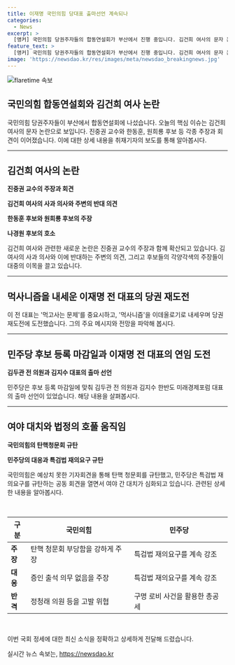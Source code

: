```yaml
---
title: 이재명 국민의힘 당대표 출마선언 계속되나
categories:
  - News
excerpt: >
  [앵커] 국민의힘 당권주자들의 합동연설회가 부산에서 진행 중입니다. 김건희 여사의 문자 논란이 쟁점인 가운데, 진중권 교수의 새로운 주장과 후보들 간의 공방이 이어지고 있습니다. 민주당은 후보 등록 마감일이며, 이재명 전 대표는 먹사니즘을 강조하며 재도전에 나섰습니다. 한편 국회에서는 윤석열 대통령 탄핵 청원 청문회와 해병대원 특검 재의요구권 등을 둘러싼 여야의 대치가 가열되고 있습니다.
feature_text: >
  [앵커] 국민의힘 당권주자들의 합동연설회가 부산에서 진행 중입니다. 김건희 여사의 문자 논란이 쟁점인 가운데, 진중권 교수의 새로운 주장과 후보들 간의 공방이 이어지고 있습니다. 민주당은 후보 등록 마감일이며, 이재명 전 대표는 먹사니즘을 강조하며 재도전에 나섰습니다. 한편 국회에서는 윤석열 대통령 탄핵 청원 청문회와 해병대원 특검 재의요구권 등을 둘러싼 여야의 대치가 가열되고 있습니다.
image: 'https://newsdao.kr/res/images/meta/newsdao_breakingnews.jpg'
---
```


<p><img src="https://newsdao.kr/res/images/meta/newsdao_breakingnews.jpg" alt="flaretime 속보" /></p>

<h2 data-ke-size="size26"><b>국민의힘</b> 합동연설회와 김건희 여사 논란</h2>

<p data-ke-size="size16">국민의힘 당권주자들이 부산에서 합동연설회에 나섰습니다. 오늘의 핵심 이슈는 김건희 여사의 문자 논란으로 보입니다. 진중권 교수와 한동훈, 원희룡 후보 등 각종 주장과 회견이 이어졌습니다. 이에 대한 상세 내용을 취재기자의 보도를 통해 알아봅시다.</p>

<hr>

<h2 data-ke-size="size24">김건희 여사의 논란</h2>

<p data-ke-size="size16"><b>진중권 교수의 주장과 회견</b></p>

<p data-ke-size="size16"><b>김건희 여사의 사과 의사와 주변의 반대 의견</b></p>

<p data-ke-size="size16"><b>한동훈 후보와 원희룡 후보의 주장</b></p>

<p data-ke-size="size16"><b>나경원 후보의 호소</b></p>

<p data-ke-size="size16">김건희 여사와 관련한 새로운 논란은 진중권 교수의 주장과 함께 확산되고 있습니다. 김 여사의 사과 의사와 이에 반대하는 주변의 의견, 그리고 후보들의 각양각색의 주장들이 대중의 이목을 끌고 있습니다.</p>

<hr>

<h2 data-ke-size="size24"><b>먹사니즘</b>을 내세운 <b>이재명 전 대표의 당권 재도전</b></h2>

<p data-ke-size="size16">이 전 대표는 '먹고사는 문제'를 중요시하고, '먹사니즘'을 이데올로기로 내세우며 당권 재도전에 도전했습니다. 그의 주요 메시지와 전망을 파악해 봅시다.</p>

<hr>

<h2 data-ke-size="size24">민주당 후보 등록 마감일과 <b>이재명 전 대표의 연임 도전</b></h2>

<p data-ke-size="size16"><b>김두관 전 의원과 김지수 대표의 출마 선언</b></p>

<p data-ke-size="size16">민주당은 후보 등록 마감일에 맞춰 김두관 전 의원과 김지수 한반도 미래경제포럼 대표의 출마 선언이 있었습니다. 해당 내용을 살펴봅시다.</p>

<hr>

<h2 data-ke-size="size24">여야 대치와 법정의 호풀 움직임</h2>

<p data-ke-size="size16"><b>국민의힘의 탄핵청문회 규탄</b></p>

<p data-ke-size="size16"><b>민주당의 대응과 특검법 재의요구 규탄</b></p>

<p data-ke-size="size16">국민의힘은 예상치 못한 기자회견을 통해 탄핵 청문회를 규탄했고, 민주당은 특검법 재의요구를 규탄하는 공동 회견을 열면서 여야 간 대치가 심화되고 있습니다. 관련된 상세한 내용을 알아봅시다.</p>

<p data-ke-size="size16">&nbsp;</p>

<table>
    <thead>
        <tr>
            <th><b>구분</b></th>
            <th><b>국민의힘</b></th>
            <th><b>민주당</b></th>
        </tr>
    </thead>
    <tbody>
        <tr>
            <td><b>주장</b></td>
            <td>탄핵 청문회 부당함을 강하게 주장</td>
            <td>특검법 재의요구를 계속 강조</td>
        </tr>
        <tr>
            <td><b>대응</b></td>
            <td>증인 출석 의무 없음을 주장</td>
            <td>특검법 재의요구를 계속 강조</td>
        </tr>
        <tr>
            <td><b>반격</b></td>
            <td>정청래 의원 등을 고발 위협</td>
            <td>구명 로비 사건을 활용한 총공세</td>
        </tr>
    </tbody>
</table>

<p data-ke-size="size16">&nbsp;</p>

<p data-ke-size="size16">이번 국회 정세에 대한 최신 소식을 정확하고 상세하게 전달해 드렸습니다. </p>
실시간 뉴스 속보는, <a href="https://newsdao.kr" rel="dofollow">https://newsdao.kr</a>


